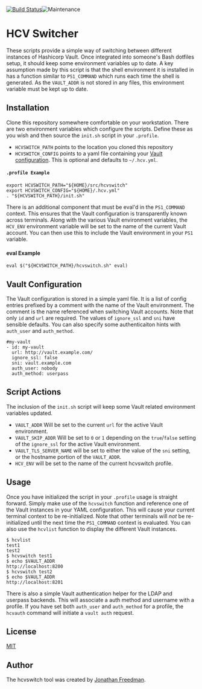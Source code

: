 [![Build Status](https://travis-ci.org/otakup0pe/hcvswitch.svg?branch=master)](https://travis-ci.org/otakup0pe/hcvswitch)![Maintenance](https://img.shields.io/maintenance/yes/2018.svg)

HCV Switcher
============

These scripts provide a simple way of switching between different instances of Hashicorp Vault. Once integrated into someone's Bash dotfiles setup, it should keep some environment variables up to date. A key assumption made by this script is that the shell environment it is installed in has a function similar to `PS1_COMMAND` which runs each time the shell is generated. As the `VAULT_ADDR` is not stored in any files, this environment variable must be kept up to date.

Installation
------------

Clone this repository somewhere comfortable on your workstation. There are two environment variables which configure the scripts. Define these as you wish and then source the `init.sh` script in your `.profile`.

* `HCVSWITCH_PATH` points to the location you cloned this repository
* `HCVSWITCH_CONFIG` points to a yaml file containing your [Vault configuration](https://github.com/otakup0pe/hcvswitch#vault-configuration). This is optional and defaults to `~/.hcv.yml`.

#### `.profile Example`
```
export HCVSWITCH_PATH="${HOME}/src/hcvswitch"
export HCVSWITCH_CONFIG="${HOME}/.hcv.yml"
. "${HCVSWITCH_PATH}/init.sh"
```

There is an additional component that must be eval'd in the `PS1_COMMAND` context. This ensures that the Vault configuration is transparently known across terminals. Along with the various Vault environment variables, the `HCV_ENV` environment variable will be set to the name of the current Vault account. You can then use this to include the Vault environment in your `PS1` variable.

#### eval Example

```
eval $("${HCVSWITCH_PATH}/hcvswitch.sh" eval)
```

Vault Configuration
-------------------

The Vault configuration is stored in a simple yaml file. It is a list of config entries prefixed by a comment with the name of the Vault environment. The comment is the name referenced when switching Vault accounts. Note that only `id` and `url` are required. The values of `ignore_ssl` and `sni` have sensible defaults. You can also specify some authenticaiton hints with `auth_user` and `auth_method`.

```
#my-vault
- id: my-vault
  url: http://vault.example.com/
  ignore_ssl: false
  sni: vault.example.com
  auth_user: nobody
  auth_method: userpass
```

Script Actions
--------------

The inclusion of the `init.sh` script will keep some Vault related environment variables updated.

* `VAULT_ADDR` Will be set to the current `url` for the active Vault environment.
* `VAULT_SKIP_ADDR` Will be set to `0` or `1` depending on the `true`/`false` setting of the `ignore_ssl` for the active Vault environment.
* `VAULT_TLS_SERVER_NAME` will be set to either the value of the `sni` setting, or the hostname portion of the `VAULT_ADDR`.
* `HCV_ENV` will be set to the name of the current hcvswitch profile.

Usage
-----

Once you have initialized the script in your `.profile` usage is straight forward. Simply make use of the `hcvswitch` function and reference one of the Vault instances in your YAML configuration. This will cause your current terminal context to be re-initialized. Note that other terminals will _not_ be re-initialized until the next time the `PS1_COMMAND` context is evaluated. You can also use the `hcvlist` function to display the different Vault instances.

```
$ hcvlist
test1
test2
$ hcvswitch test1
$ echo $VAULT_ADDR
http://localhost:8200
$ hcvswitch test2
$ echo $VAULT_ADDR
http://localhost:8201
```

There is also a simple Vault authentication helper for the LDAP and userpass backends. This will associate a auth method and username with a profile. If you have set both `auth_user` and `auth_method` for a profile, the `hcvauth` command will initiate a `vault auth` request.

License
-----

[MIT](https://github.com/otakup0pe/avakas/blob/master/LICENSE)

Author
-----
The hcvswitch tool was created by [Jonathan Freedman](http://jonathanfreedman.bio/).

